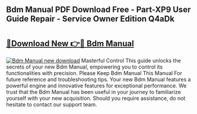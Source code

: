 ## Bdm Manual PDF Download Free - Part-XP9 User Guide Repair - Service Owner Edition Q4aDk

# <h2><a href="http://bc64660.oget.top/?id=Bdm+Manual">🔗Download New 👉🔴 Bdm Manual</a></h2>

[![Bdm Manual new download](https://i.imgur.com/5g1atiW.png)](http://bc64660.oget.top/?id=Bdm+Manual)
Masterful Control This guide unlocks the secrets of your new Bdm Manual, empowering you to control its functionalities with precision. Please Keep Bdm Manual This Manual For future reference and troubleshooting tips. Your new Bdm Manual features a powerful engine and innovative features for exceptional performance. We trust that the Bdm Manual has been useful in your journey to familiarize yourself with your new acquisition. Should you require assistance, do not hesitate to contact our support team.
